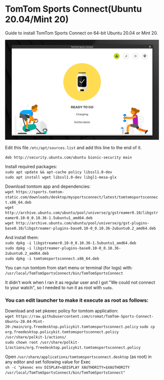 # TomTom Sports Connect(Ubuntu 20.04/Mint 20)<br />

Guide to install TomTom Sports Connect on 64-bit Ubuntu 20.04 or Mint 20.<br />

![](tomtom-sports-connect.png)

Edit this file `/etc/apt/sources.list` and add this line to the end of it.

`deb http://security.ubuntu.com/ubuntu bionic-security main`

Install required packages:<br />
`sudo apt update && apt-cache policy libssl1.0-dev`<br />
`sudo apt install wget libssl1.0-dev libgl1-mesa-glx`

Download tomtom app and dependencies:<br />
`wget https://sports.tomtom-static.com/downloads/desktop/mysportsconnect/latest/tomtomsportsconnect.x86_64.deb`<br />
`wget http://archive.ubuntu.com/ubuntu/pool/universe/g/gstreamer0.10/libgstreamer0.10-0_0.10.36-1.5ubuntu1_amd64.deb`<br />
`wget http://archive.ubuntu.com/ubuntu/pool/universe/g/gst-plugins-base0.10/libgstreamer-plugins-base0.10-0_0.10.36-2ubuntu0.2_amd64.deb`<br />

And install them:<br />
`sudo dpkg -i libgstreamer0.10-0_0.10.36-1.5ubuntu1_amd64.deb`<br />
`sudo dpkg -i libgstreamer-plugins-base0.10-0_0.10.36-2ubuntu0.2_amd64.deb`<br />
`sudo dpkg -i tomtomsportsconnect.x86_64.deb`<br />

You can run tomtom from start menu or terminal (for logs) with:<br />
`/usr/local/TomTomSportsConnect/bin/TomTomSportsConnect`<br />

It didn't work when I ran it as regular user and I got "We could not connect to your watch", so I needed to run it as root with `sudo`.

### You can edit launcher to make it execute as root as follows:<br />

Download and set pkexec policy for tomtom application:<br /> 
`wget https://raw.githubusercontent.com/cromat/TomTom-Sports-Connect-Ubuntu-20.04-Mint-20-/main/org.freedesktop.policykit.tomtomsportsconnect.policy`
`sudo cp org.freedesktop.policykit.tomtomsportsconnect.policy /usr/share/polkit-1/actions/`<br />
`sudo chown root /usr/share/polkit-1/actions/org.freedesktop.policykit.tomtomsportsconnect.policy`

Open `/usr/share/applications/tomtomsportsconnect.desktop` (as root) in any editor and set following value for Exec<br />
`sh -c "pkexec env DISPLAY=$DISPLAY XAUTHORITY=$XAUTHORITY /usr/local/TomTomSportsConnect/bin/TomTomSportsConnect"`
